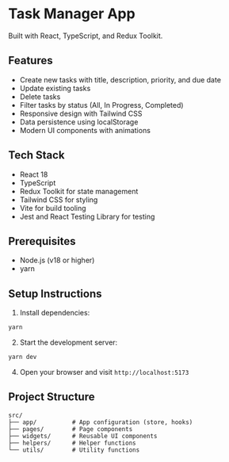 # Task Manager App
Built with React, TypeScript, and Redux Toolkit.

## Features

- Create new tasks with title, description, priority, and due date
- Update existing tasks
- Delete tasks
- Filter tasks by status (All, In Progress, Completed)
- Responsive design with Tailwind CSS
- Data persistence using localStorage
- Modern UI components with animations

## Tech Stack

- React 18
- TypeScript
- Redux Toolkit for state management
- Tailwind CSS for styling
- Vite for build tooling
- Jest and React Testing Library for testing

## Prerequisites

- Node.js (v18 or higher)
- yarn

## Setup Instructions

1. Install dependencies:
```bash
yarn
```

2. Start the development server:
```bash
yarn dev
```

4. Open your browser and visit `http://localhost:5173`

## Project Structure

```
src/
├── app/          # App configuration (store, hooks)
├── pages/        # Page components
├── widgets/      # Reusable UI components
├── helpers/      # Helper functions
└── utils/        # Utility functions
```